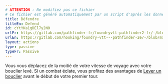 ```yaml
---
# ATTENTION : Ne modifiez pas ce fichier
# Ce fichier est généré automatiquement par un script d'après les données du module Foundry VTT officiel et de sa traduction
title: Défendre
titleEn: Defend
id: cYtYKa1gDEl7y2N0
urlFr: https://gitlab.com/pathfinder-fr/foundryvtt-pathfinder2-fr/-/blob/master/data/actions/cYtYKa1gDEl7y2N0.htm
urlEn: https://gitlab.com/hooking/foundry-vtt---pathfinder-2e/-/blob/master/packs/data/actions.db/defend.json
layout: actions
type: passive
typeFr: Passive
---
```

Vous vous déplacez de la moitié de votre vitesse de voyage avec votre bouclier levé. Si un combat éclate, vous profitez des avantages de [Lever un bouclier](lever-un-bouclier.md) avant le début de votre premier tour.
